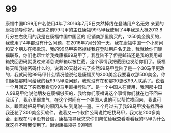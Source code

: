 # 99
 康福中国ID99用户名使用4年了3016年7月5日突然掉线在登陆用户名无效  亲爱的康福领导你好。我是之前99马甲的主任康福99马甲我使用了4年我是大概2013.8月分左右使用的我是在康福中国中国区的 经销商那里购买的，1250美金购买的，我使用了4年都没有什么问题，在2016年7月分的一天，我在康福中国一个小房间和交个朋友在唱歌玩，我的99马甲突然掉线我在登陆用户名无效，我就给你们康福联系，你们也帮忙给我找康福99马甲了。我登陆不了但是邮箱还是我的我用邮箱找回密码就发过来消息说邮箱以被拦截，这个事情我把截图也发给你们了。康福每天叫我输密码什么的。说着20天就过去了突然99马甲登陆了是一个30马甲更改的，我就问他99马甲什么情况他说他是康福买的300美金我要喜欢那500美金，你们康福那时间给我的我99马甲没问题，我就没有在和那30更改99人联系了。说着一个月回去了突然我看见99马甲直接登陆了。是一个中国人在使用，我问那中国人99马甲他说他朋友在康福够买的，我给你们康福说这个事情你们就在也不回来我话了，我心里很生气，在这个时间有一个美国人说他可以帮忙找回来，我说可以，跟着就把马甲的的原因从头 到尾说一遍。三个月过去了我99马甲没有找回来我还花了300美金买软件。说着又一个软件公司说忙吧找马甲，我又花200多美金，到现在马甲没有音信，康福领导我求求你们帮忙给我查看看看我的马甲为什么就这样不叫我使用了。谢谢康福领导 99啊辉
